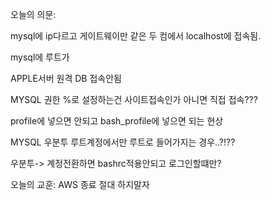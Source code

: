 
오늘의 의문:

mysql에 ip다르고 게이트웨이만 같은 두 컴에서 localhost에 접속됨.

mysql에 루트가 

APPLE서버 원격 DB 접속안됨

MYSQL 권한 %로 설정하는건 사이트접속인가 아니면 직접 접속???

profile에 넣으면 안되고 bash_profile에 넣으면 되는 현상

MYSQL 우분투 루트계정에서만 루트로 들어가지는 경우..?!??

우분투-> 계정전환하면 bashrc적용안되고 로그인할떄만?



오늘의 교훈:
AWS 종료 절대 하지말자
